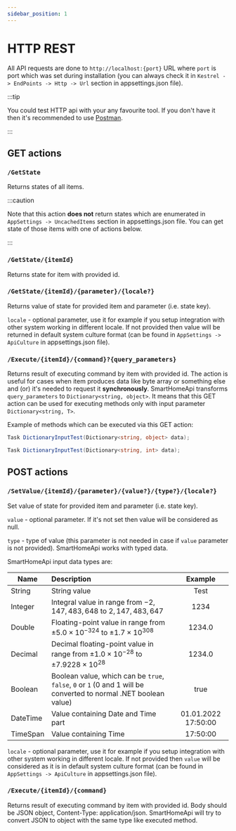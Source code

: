 ```yaml
---
sidebar_position: 1
---
```


# HTTP REST

All API requests are done to `http://localhost:{port}` URL where `port` is port which was set during installation (you can always check it in `Kestrel -> EndPoints -> Http -> Url` section in appsettings.json file).

:::tip

You could test HTTP api with your any favourite tool. If you don't have it then it's recommended to use [Postman](https://www.postman.com/downloads/).

:::

## GET actions

### `/GetState`

Returns states of all items.

:::caution

Note that this action **does not** return states which are enumerated in `AppSettings -> UncachedItems` section in appsettings.json file. You can get state of those items with one of actions below.

:::


### `/GetState/{itemId}`

Returns state for item with provided id.

### `/GetState/{itemId}/{parameter}/{locale?}`

Returns value of state for provided item and parameter (i.e. state key).

`locale` - optional parameter, use it for example if you setup integration with other system working in different locale. If not provided then value will be returned in default system culture format (can be found in `AppSettings -> ApiCulture` in appsettings.json file).

### `/Execute/{itemId}/{command}?{query_parameters}`

Returns result of executing command by item with provided id. The action is useful for cases when item produces data like byte array or something else and (or) it's needed to request it **synchronously**. SmartHomeApi transforms `query_parameters` to `Dictionary<string, object>`. It means that this GET action can be used for executing methods only with input parameter `Dictionary<string, T>`.

Example of methods which can be executed via this GET action:

```csharp
Task DictionaryInputTest(Dictionary<string, object> data);

Task DictionaryInputTest(Dictionary<string, int> data);
```

## POST actions

### `/SetValue/{itemId}/{parameter}/{value?}/{type?}/{locale?}`

Set value of state for provided item and parameter (i.e. state key).

`value` - optional parameter. If it's not set then value will be considered as null.

`type` - type of value (this parameter is not needed in case if `value` parameter is not provided).
SmartHomeApi works with typed data.

SmartHomeApi input data types are:

| Name     | Description   | Example |
| ---------|:-------------|:-----------------------------------:|
| String   | String value              | Test |
| Integer  | Integral value in range from $-2,147,483,648$ to $2,147,483,647$ | 1234 |
| Double   | Floating-point value in range from $±5.0 × 10^{−324}$ to $±1.7 × 10^{308}$ | 1234.0 |
| Decimal  | Decimal floating-point value in range from $±1.0 × 10^{-28}$ to $±7.9228 × 10^{28}$ | 1234.0 |
| Boolean  | Boolean value, which can be `true`, `false`, `0` or `1` (0 and 1 will be converted to normal .NET boolean value) | true |
| DateTime | Value containing Date and Time part | 01.01.2022 17:50:00 |
| TimeSpan | Value containing Time | 17:50:00 |

`locale` - optional parameter, use it for example if you setup integration with other system working in different locale. If not provided then `value` will be considered as it is in default system culture format (can be found in `AppSettings -> ApiCulture` in appsettings.json file).

### `/Execute/{itemId}/{command}`

Returns result of executing command by item with provided id. Body should be JSON object, Content-Type: application/json. SmartHomeApi will try to convert JSON to object with the same type like executed method.